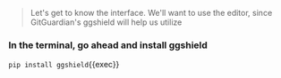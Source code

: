 
> Let's get to know the interface. We'll want to use the editor, since GitGuardian's ggshield will help us utilize

### In the terminal, go ahead and install ggshield
`pip install ggshield`{{exec}}
